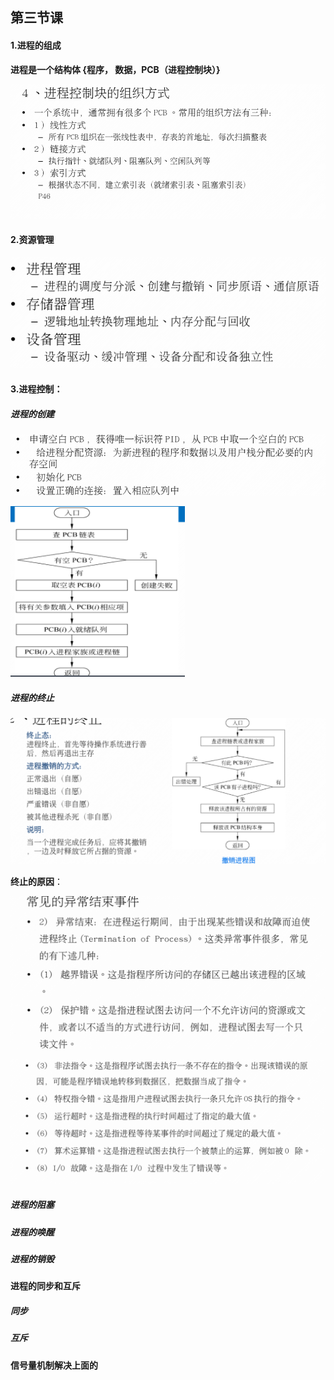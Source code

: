 ## **第三节课**

#### **1.进程的组成**

**进程是一个结构体     {程序， 数据，PCB（进程控制块）}**

![image-20220921171929452](image/image-20220921171929452.png)

#### 2.资源管理

![image-20220921172917850](image/image-20220921172917850.png)

#### 3.进程控制：

##### 进程的创建

![image-20220921173019672](image/image-20220921173019672.png)

![image-20220921173140732](image/image-20220921173140732.png)

##### 进程的终止

![image-20220921173232441](image/image-20220921173232441.png)

**终止的原因**：

![image-20220921173300831](image/image-20220921173300831.png)

![image-20220921173317469](image/image-20220921173317469.png)

##### 进程的阻塞

##### 进程的唤醒

##### 进程的销毁

#### 进程的同步和互斥

##### 同步

##### 互斥

**信号量机制解决上面的**
